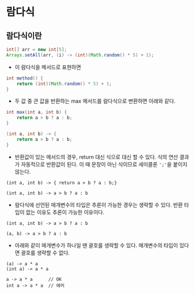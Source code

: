 # 람다식

## 람다식이란
```java
int[] arr = new int[5];
Arrays.setAll(arr, (i) -> (int)(Math.random() * 5) + 1);
```

- 이 람다식을 메서드로 표현하면
```java
int method() {
    return (int)(Math.random() * 5) + 1;
}
```

- 두 값 중 큰 값을 반환하는 max 메서드를 람다식으로 변환하면 아래와 같다.
```java
int max(int a, int b) {
    return a > b ? a : b;
}

(int a, int b) -> {
    return a > b ? a : b;
}
```

- 반환값이 있는 메서드의 경우, return 대신 식으로 대신 할 수 있다. 식의 연산 결과가 자동적으로 반환값이 된다. 이 때 문장이 아닌 식이므로 세미콜론 ```';'```을 붙이지 않는다. 

```
(int a, int b) -> { return a > b ? a : b;}
        
(int a, int b) -> a > b ? a : b
```

- 람다식에 선언된 매개변수의 타입은 추론이 가능한 경우는 생략할 수 있다. 반환 타입이 없는 이유도 추론이 가능한 이유이다.

```
(int a, int b) -> a > b ? a : b

(a, b) -> a > b ? a : b
```

- 아래와 같이 매개변수가 하나일 땐 괄호를 생략할 수 있다. 매개변수의 타입이 있다면 괄호를 생략할 수 없다.

```
(a) -> a * a
(int a) -> a * a

a -> a * a      // OK
int a -> a * a  // 에러
```

